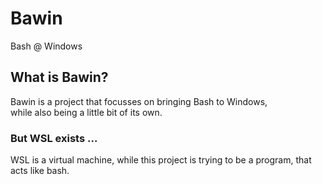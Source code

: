 # Bawin
Bash @ Windows

## What is Bawin?

Bawin is a project that focusses on bringing Bash to Windows, \
while also being a little bit of its own.

### But WSL exists ...

WSL is a virtual machine, while this project is trying to be a program, that acts like bash.


